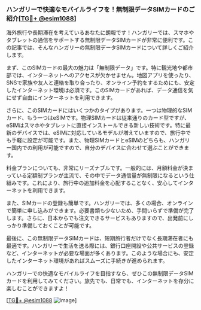 ### ハンガリーで快適なモバイルライフを！無制限データSIMカードのご紹介[[TG💪+ @esim1088](https://t.me/s/esim1088)]

海外旅行や長期滞在を考えているあなたに朗報です！ハンガリーでは、スマホやタブレットの通信をサポートする無制限データSIMカードが非常に便利です。この記事では、そんなハンガリーの無制限データSIMカードについて詳しくご紹介します。

まず、このSIMカードの最大の魅力は「無制限データ」です。特に観光地や都市部では、インターネットへのアクセスが欠かせません。地図アプリを使ったり、SNSで家族や友人と連絡を取り合ったり、オンライン予約をするためにも、安定したインターネット環境は必須です。このSIMカードがあれば、データ通信を気にせず自由にインターネットを利用できます。

さらに、このSIMカードにはいくつかのタイプがあります。一つは物理的なSIMカード、もう一つはeSIMです。物理SIMカードは従来通りのカード型ですが、eSIMはスマホやタブレットに直接インストールできる新しい技術です。特に最新のデバイスでは、eSIMに対応しているモデルが増えていますので、旅行中でも手軽に設定が可能です。また、物理SIMカードとeSIMのどちらも、ハンガリー国内での利用が可能ですので、自分のデバイスに合わせて選ぶことができます。

料金プランについても、非常にリーズナブルです。一般的には、月額料金が決まっている定額制プランが主流で、その中でデータ通信量が無制限になるという仕組みです。これにより、旅行中の追加料金を心配することなく、安心してインターネットを利用できます。

また、SIMカードの登録も簡単です。ハンガリーでは、多くの場合、オンラインで簡単に申し込みができます。必要書類も少ないため、手間いらずで準備が完了します。さらに、日本からでも注文できるサービスもありますので、出発前にしっかり準備しておくことが可能です。

最後に、この無制限データSIMカードは、短期旅行者だけでなく長期滞在者にも最適です。ハンガリーで生活を送る際には、銀行口座開設や公共サービスの登録など、インターネットが必要な場面が多くあります。このような場合にも、安定したインターネット環境があればスムーズに手続きが進められます。

ハンガリーでの快適なモバイルライフを目指すなら、ぜひこの無制限データSIMカードを利用してみてください。旅先でも、日常でも、インターネットを存分に楽しむことができますよ！

[[TG💪+ @esim1088](https://t.me/s/esim1088) ![Image](https://i.postimg.cc/Y0z9fWf4/image.png)]